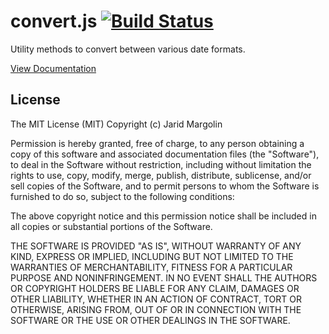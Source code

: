 # convert.js [![Build Status](https://travis-ci.org/jaridmargolin/convert.js.png)](https://travis-ci.org/jaridmargolin/convert.js)

Utility methods to convert between various date formats.

[View Documentation](http://jaridmargolin.github.io/convert.js)


## License

The MIT License (MIT) Copyright (c) Jarid Margolin

Permission is hereby granted, free of charge, to any person obtaining a copy of this software and associated documentation files (the "Software"), to deal in the Software without restriction, including without limitation the rights to use, copy, modify, merge, publish, distribute, sublicense, and/or sell copies of the Software, and to permit persons to whom the Software is furnished to do so, subject to the following conditions:

The above copyright notice and this permission notice shall be included in all copies or substantial portions of the Software.

THE SOFTWARE IS PROVIDED "AS IS", WITHOUT WARRANTY OF ANY KIND, EXPRESS OR IMPLIED, INCLUDING BUT NOT LIMITED TO THE WARRANTIES OF MERCHANTABILITY, FITNESS FOR A PARTICULAR PURPOSE AND NONINFRINGEMENT. IN NO EVENT SHALL THE AUTHORS OR COPYRIGHT HOLDERS BE LIABLE FOR ANY CLAIM, DAMAGES OR OTHER LIABILITY, WHETHER IN AN ACTION OF CONTRACT, TORT OR OTHERWISE, ARISING FROM, OUT OF OR IN CONNECTION WITH THE SOFTWARE OR THE USE OR OTHER DEALINGS IN THE SOFTWARE.